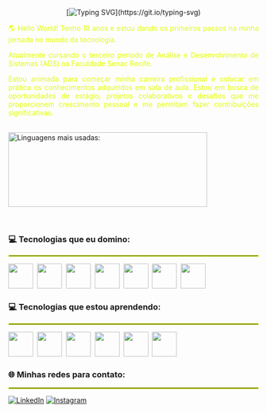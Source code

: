 <div align="center">
  
  [![Typing SVG](https://readme-typing-svg.demolab.com?font=Fira+Code&pause=1000&color=DEFF1C&width=700&height=50&lines=Hey%2F+I’m+Gabriela.+I'm+into+computer+stuff!)](https://git.io/typing-svg)
</div>


<p align="justify" style="color:#E1FF00;">🌎 Hello World! Tenho 18 anos e estou dando os primeiros passos na minha jornada no mundo da tecnologia.</p>

<p align="justify" style="color:#E1FF00;">Atualmente cursando o terceiro período de Análise e Desenvolvimento de Sistemas (ADS) na Faculdade Senac Recife.</p>

<p align="justify" style="color:#E1FF00;">Estou animada para começar minha carreira profissional e colocar em prática os conhecimentos adquiridos em sala de aula. Estou em busca de oportunidades de estágio, projetos colaborativos e desafios que me proporcionem crescimento pessoal e me permitam fazer contribuições significativas.</p>

<br>

<img width="400px" height="150em" src="https://github-readme-stats.vercel.app/api/top-langs/?username=Gabipsn11&layout=compact&bg_color=000000&text_color=E1FF00&title_color=E1FF00&border_color=000000" alt="Linguagens mais usadas:"/>
</p>

<br>

### 💻 Tecnologias que eu domino:

<hr style="border:1px solid #E1FF00;"/>

<img src="https://cdn.jsdelivr.net/gh/devicons/devicon/icons/html5/html5-original.svg" width="50px"/>&nbsp;
<img src="https://cdn.jsdelivr.net/gh/devicons/devicon/icons/css3/css3-original.svg" width="50px"/>&nbsp;
<img src="https://cdn.jsdelivr.net/gh/devicons/devicon/icons/javascript/javascript-original.svg" width="50px"/>&nbsp;
<img src="https://cdn.jsdelivr.net/gh/devicons/devicon/icons/bootstrap/bootstrap-original-wordmark.svg" width="50px"/>&nbsp;
<img src="https://cdn.jsdelivr.net/gh/devicons/devicon/icons/git/git-original-wordmark.svg" width="50px"/>&nbsp;
<img src="https://cdn.jsdelivr.net/gh/devicons/devicon/icons/mysql/mysql-original-wordmark.svg" width="50px"/>&nbsp;
<img src="https://cdn.jsdelivr.net/gh/devicons/devicon/icons/figma/figma-original.svg" width="50px"/>&nbsp;
</p>

### 💻 Tecnologias que estou aprendendo:

<hr style="border:1px solid #E1FF00;"/>

<img src="https://cdn.jsdelivr.net/gh/devicons/devicon/icons/react/react-original-wordmark.svg" width="50px"/>&nbsp;
<img src="https://cdn.jsdelivr.net/gh/devicons/devicon/icons/nodejs/nodejs-original.svg" width="50px"/>&nbsp;
<img src="https://cdn.jsdelivr.net/gh/devicons/devicon/icons/python/python-original-wordmark.svg" width="50px"/>&nbsp;
<img src="https://cdn.jsdelivr.net/gh/devicons/devicon/icons/java/java-original-wordmark.svg" width="50px"/>&nbsp;
<img src="https://cdn.jsdelivr.net/gh/devicons/devicon/icons/mongodb/mongodb-original-wordmark.svg" width="50px"/>&nbsp;
<img src="https://cdn.jsdelivr.net/gh/devicons/devicon/icons/pandas/pandas-original-wordmark.svg" width="50px"/>&nbsp;
</p>

### 🌐 Minhas redes para contato:

<hr style="border:1px solid #E1FF00;"/>

[![LinkedIn](https://img.shields.io/badge/LinkedIn-0077B5?style=for-the-badge&logo=linkedin&logoColor=white)](https://www.linkedin.com/in/gabriela-pires-7787b6279/) [![Instagram](https://img.shields.io/badge/Instagram-E4405F?style=for-the-badge&logo=instagram&logoColor=white)](https://www.instagram.com/gabrielap11res/)

<br>
